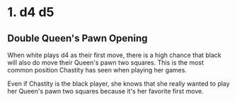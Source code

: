 # 1. d4 d5
## Double Queen's Pawn Opening

When white plays d4 as their first move, there is a high chance that black will also do move their Queen's pawn two squares. This is the most common position Chastity has seen when playing her games.

Even if Chastity is the black player, she knows that she really wanted to play her Queen's pawn two squares because it's her favorite first move.
